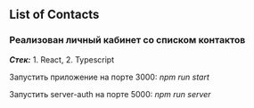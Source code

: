 ## List of Contacts

### Реализован личный кабинет со списком контактов

**_Стек:_** 1. React, 2. Typescript

Запустить приложение на порте 3000: _npm run start_

Запустить server-auth на порте 5000: _npm run server_
